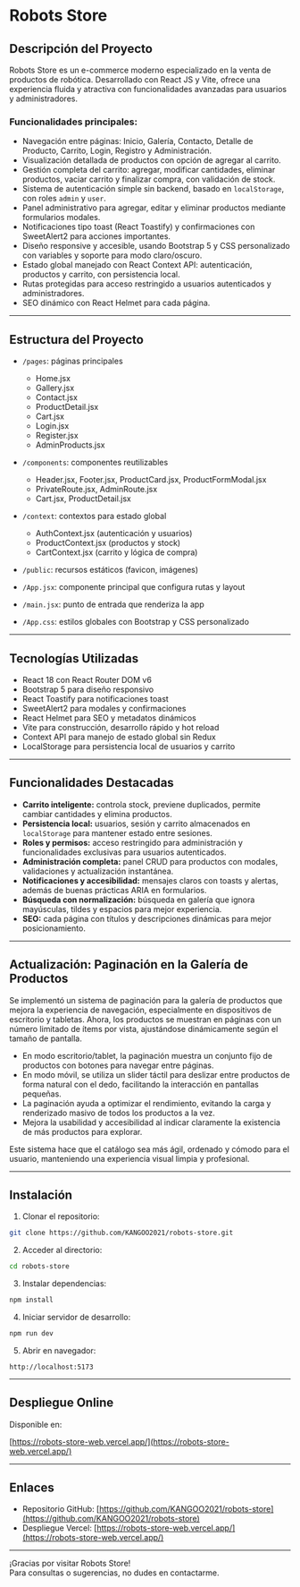 # Robots Store

## Descripción del Proyecto

Robots Store es un e-commerce moderno especializado en la venta de productos de robótica. Desarrollado con React JS y Vite, ofrece una experiencia fluida y atractiva con funcionalidades avanzadas para usuarios y administradores.

### Funcionalidades principales:

- Navegación entre páginas: Inicio, Galería, Contacto, Detalle de Producto, Carrito, Login, Registro y Administración.
- Visualización detallada de productos con opción de agregar al carrito.
- Gestión completa del carrito: agregar, modificar cantidades, eliminar productos, vaciar carrito y finalizar compra, 
  con validación de stock. 
- Sistema de autenticación simple sin backend, basado en `localStorage`, con roles `admin` y `user`.
- Panel administrativo para agregar, editar y eliminar productos mediante formularios modales.
- Notificaciones tipo toast (React Toastify) y confirmaciones con SweetAlert2 para acciones importantes.
- Diseño responsive y accesible, usando Bootstrap 5 y CSS personalizado con variables y soporte para modo claro/oscuro.
- Estado global manejado con React Context API: autenticación, productos y carrito, con persistencia local.
- Rutas protegidas para acceso restringido a usuarios autenticados y administradores.
- SEO dinámico con React Helmet para cada página.

---

## Estructura del Proyecto

- `/pages`: páginas principales  
  - Home.jsx  
  - Gallery.jsx  
  - Contact.jsx  
  - ProductDetail.jsx  
  - Cart.jsx  
  - Login.jsx  
  - Register.jsx  
  - AdminProducts.jsx  

- `/components`: componentes reutilizables  
  - Header.jsx, Footer.jsx, ProductCard.jsx, ProductFormModal.jsx  
  - PrivateRoute.jsx, AdminRoute.jsx  
  - Cart.jsx, ProductDetail.jsx  

- `/context`: contextos para estado global  
  - AuthContext.jsx (autenticación y usuarios)  
  - ProductContext.jsx (productos y stock)  
  - CartContext.jsx (carrito y lógica de compra)  

- `/public`: recursos estáticos (favicon, imágenes)

- `/App.jsx`: componente principal que configura rutas y layout

- `/main.jsx`: punto de entrada que renderiza la app

- `/App.css`: estilos globales con Bootstrap y CSS personalizado

---

## Tecnologías Utilizadas

- React 18 con React Router DOM v6  
- Bootstrap 5 para diseño responsivo  
- React Toastify para notificaciones toast  
- SweetAlert2 para modales y confirmaciones  
- React Helmet para SEO y metadatos dinámicos  
- Vite para construcción, desarrollo rápido y hot reload  
- Context API para manejo de estado global sin Redux  
- LocalStorage para persistencia local de usuarios y carrito

---

## Funcionalidades Destacadas

- **Carrito inteligente:** controla stock, previene duplicados, permite cambiar cantidades y elimina productos.  
- **Persistencia local:** usuarios, sesión y carrito almacenados en `localStorage` para mantener estado entre sesiones.  
- **Roles y permisos:** acceso restringido para administración y funcionalidades exclusivas para usuarios autenticados.  
- **Administración completa:** panel CRUD para productos con modales, validaciones y actualización instantánea.  
- **Notificaciones y accesibilidad:** mensajes claros con toasts y alertas, además de buenas prácticas ARIA en formularios.  
- **Búsqueda con normalización:** búsqueda en galería que ignora mayúsculas, tildes y espacios para mejor experiencia.  
- **SEO:** cada página con títulos y descripciones dinámicas para mejor posicionamiento.

---

## Actualización: Paginación en la Galería de Productos

Se implementó un sistema de paginación para la galería de productos que mejora la experiencia de navegación, especialmente en dispositivos de escritorio y tabletas. Ahora, los productos se muestran en páginas con un número limitado de ítems por vista, ajustándose dinámicamente según el tamaño de pantalla.

- En modo escritorio/tablet, la paginación muestra un conjunto fijo de productos con botones para navegar entre páginas.
- En modo móvil, se utiliza un slider táctil para deslizar entre productos de forma natural con el dedo, facilitando la interacción en pantallas pequeñas.
- La paginación ayuda a optimizar el rendimiento, evitando la carga y renderizado masivo de todos los productos a la vez.
- Mejora la usabilidad y accesibilidad al indicar claramente la existencia de más productos para explorar.

Este sistema hace que el catálogo sea más ágil, ordenado y cómodo para el usuario, manteniendo una experiencia visual limpia y profesional.

---

## Instalación

1. Clonar el repositorio:

```bash
git clone https://github.com/KANGOO2021/robots-store.git
```

2. Acceder al directorio:

```bash
cd robots-store
```

3. Instalar dependencias:

```bash
npm install
```

4. Iniciar servidor de desarrollo:

```bash
npm run dev
```

5. Abrir en navegador:

```
http://localhost:5173
```

---

## Despliegue Online

Disponible en:

[https://robots-store-web.vercel.app/](https://robots-store-web.vercel.app/)

---

## Enlaces

- Repositorio GitHub: [https://github.com/KANGOO2021/robots-store](https://github.com/KANGOO2021/robots-store)
- Despliegue Vercel: [https://robots-store-web.vercel.app/](https://robots-store-web.vercel.app/)

---

¡Gracias por visitar Robots Store!  
Para consultas o sugerencias, no dudes en contactarme.
